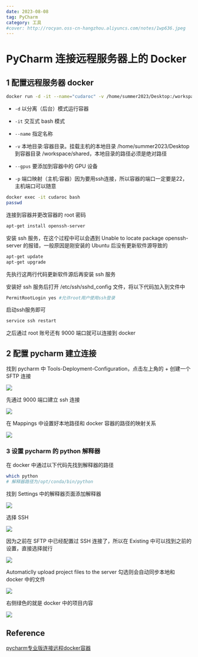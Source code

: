 ```yaml
---
date: 2023-08-08
tag: PyCharm
category: 工具
#cover: http://rocyan.oss-cn-hangzhou.aliyuncs.com/notes/1wp636.jpeg
---
```


# PyCharm 连接远程服务器上的 Docker

## 1 配置远程服务器 docker

```bash
docker run -d -it --name="cudaroc" -v /home/summer2023/Desktop:/workspace/shared --gpus=all  -p 9000:22 pytorch/pytorch:2.0.1-cuda11.7-cudnn8-devel
```

- `-d`  以分离（后台）模式运行容器

- `-it` 交互式 bash 模式
- `--name` 指定名称
- `-v` 本地目录:容器目录。挂载主机的本地目录 /home/summer2023/Desktop 到容器目录 /workspace/shared，本地目录的路径必须是绝对路径
- `--gpus` 要添加到容器中的 GPU 设备
- `-p` 端口映射（主机:容器）因为要用ssh连接，所以容器的端口一定要是22，主机端口可以随意



```bash
docker exec -it cudaroc bash
passwd
```

连接到容器并更改容器的 root 密码



```bash
apt-get install openssh-server
```

安装 ssh 服务，在这个过程中可以会遇到 Unable to locate package openssh-server 的报错，一般原因是刚安装的 Ubuntu 后没有更新软件源导致的

```bash
apt-get update
apt-get upgrade
```

先执行这两行代码更新软件源后再安装 ssh 服务



安装好 ssh 服务后打开 /etc/ssh/sshd_config 文件，将以下代码加入到文件中

```bash
PermitRootLogin yes #允许root用户使用ssh登录
```

启动ssh服务即可

```bash
service ssh restart
```

之后通过 root 账号还有 9000 端口就可以连接到 docker



## 2 配置 pycharm 建立连接

找到 pycharm 中 Tools-Deployment-Configuration，点击左上角的 + 创建一个 SFTP 连接

![](http://img.rocyan.cn/blog/2024/04/66135479c74b2.png)

先通过 9000 端口建立 ssh 连接

![](http://img.rocyan.cn/blog/2024/04/6613547f1d77c.png)

在 Mappings 中设置好本地路径和 docker 容器的路径的映射关系

![](http://img.rocyan.cn/blog/2024/04/661354837c592.png)

### 3 设置 pycharm 的 python 解释器

在 docker 中通过以下代码先找到解释器的路径

```bash
which python
# 解释器路径为/opt/conda/bin/python
```



找到 Settings 中的解释器页面添加解释器

![](http://img.rocyan.cn/blog/2024/04/6613548804d3d.png)

选择 SSH

![](http://img.rocyan.cn/blog/2024/04/6613548b7accb.png)

因为之前在 SFTP 中已经配置过 SSH 连接了，所以在 Existing 中可以找到之前的设置，直接选择就行

![](http://img.rocyan.cn/blog/2024/04/6613548f3e835.png)

Automaticlly upload project files to the server 勾选则会自动同步本地和 docker 中的文件

![](http://img.rocyan.cn/blog/2024/04/661354949b814.png)

右侧绿色的就是 docker 中的项目内容

![](http://img.rocyan.cn/blog/2024/04/6613549b580bc.png)

## Reference

[pycharm专业版连接远程docker容器](https://blog.csdn.net/sinat_28916141/article/details/126637604)
